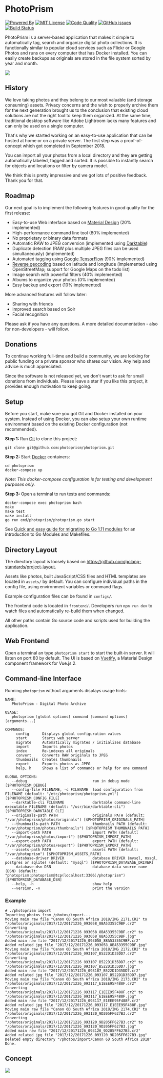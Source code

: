 PhotoPrism
==========

[![Powered By](https://img.shields.io/badge/powered%20by-Go,%20TensorFlow%20%26%20Vuetify-blue.svg)][powered by]
[![MIT License](https://img.shields.io/badge/license-MIT-blue.svg)][license]
[![Code Quality](https://goreportcard.com/badge/github.com/photoprism/photoprism)][code quality]
[![GitHub issues](https://img.shields.io/github/issues/photoprism/photoprism.svg)][issues]
[![Build Status](https://travis-ci.org/photoprism/photoprism.png?branch=master)][ci]

[powered by]: https://www.tensorflow.org/install/install_go
[license]: https://github.com/photoprism/photoprism/blob/master/LICENSE
[code quality]: https://goreportcard.com/report/github.com/photoprism/photoprism
[issues]: https://github.com/photoprism/photoprism/issues
[ci]: https://travis-ci.org/photoprism/photoprism

PhotoPrism is a server-based application that makes it simple to automatically tag, search and organize digital photo collections.
It is functionally similar to popular cloud services such as Flickr or Google Photos and runs on every computer that has Docker installed.
You can easily create backups as originals are stored in the file system sorted by year and month.

![](assets/docs/img/screenshot-detailview.jpg)

History
-------

We love taking photos and they belong to our most valuable (and storage consuming) assets.
Privacy concerns and the wish to properly archive them for the next generation brought us
to the conclusion that existing cloud solutions are not the right tool to keep them
organized. At the same time, traditional desktop software like Adobe Lightroom lacks many
features and can only be used on a single computer.

That's why we started working on an easy-to-use application that can be
hosted at home or on a private server. The first step was a
proof-of-concept which got completed in September 2018.

You can import all your photos from a local directory and they are
getting automatically labeled, tagged and sorted. It is possible to
instantly search for objects and locations or filter by camera model.

We think this is pretty impressive and we got lots of positive feedback. Thank you for that.

Roadmap
-------

Our next goal is to implement the following features in good quality for the first release:

- Easy-to-use Web interface based on [Material Design](https://material.io/) (20% implemented)
- High-performance command line tool (80% implemented)
- No proprietary or binary data formats
- Automatic RAW to JPEG conversion (implemented using [Darktable](https://www.darktable.org/))
- Duplicate detection (RAW plus multiple JPEG files can be used simultaneously) (implemented)
- Automated tagging using [Google TensorFlow](https://www.tensorflow.org/install/install_go) (90% implemented)
- [Reverse geocoding](https://wiki.openstreetmap.org/wiki/Nominatim#Reverse_Geocoding) based on latitude and longitude (implemented using OpenStreetMap; support for Google Maps on the todo list)
- Image search with powerful filters (40% implemented)
- Albums to organize your photos (0% implemented)
- Easy backup and export (10% implemented)

More advanced features will follow later:
- Sharing with friends
- Improved search based on Solr
- Facial recognition

Please ask if you have any questions. A more detailed documentation - also for non-developers - will follow.

Donations
---------

To continue working full-time and build a community, we are looking for public funding or a private sponsor who shares our vision. Any help and advice is much appreciated.

Since the software is not released yet, we don't want to ask for small donations from individuals. Please leave a star if you like this project, it provides enough motivation to keep going.

Setup
-----

Before you start, make sure you got Git and Docker installed on your system.
Instead of using Docker, you can also setup your own runtime environment
based on the existing Docker configuration (not recommended).

**Step 1:** Run [Git](https://getcomposer.org/) to clone this project:

```
git clone git@github.com:photoprism/photoprism.git
```

**Step 2:** Start [Docker](https://www.docker.com/) containers:

```
cd photoprism
docker-compose up
```

*Note: This docker-compose configuration is for testing and development purposes only.*

**Step 3:** Open a terminal to run tests and commands:

```
docker-compose exec photoprism bash
make
make test
make install
go run cmd/photoprism/photoprism.go start
```

See [Quick and easy guide for migrating to Go 1.11 modules](https://blog.liquidbytes.net/2018/09/quick-and-easy-guide-for-migrating-to-go-1-11-modules/) for an introduction to Go Modules and Makefiles.

Directory Layout
----------------

The directory layout is loosely based on https://github.com/golang-standards/project-layout.

Assets like photos, built JavaScript/CSS files and HTML templates are located in `assets/` by default. You can configure individual paths in the config file, using environment variables or command flags.

Example configuration files can be found in `configs/`.

The frontend code is located in `frontend/`. Developers run `npm run dev` to watch files and automatically re-build them when changed.

All other paths contain Go source code and scripts used for building the application.

Web Frontend
------------
Open a terminal an type `photoprism start` to start the built-in server. It will listen on port 80 by default.
The UI is based on [Vuetify](https://vuetifyjs.com/en/), a Material Design component framework for Vue.js 2.

Command-line Interface
----------------------

Running `photoprism` without arguments displays usage hints:

```
NAME:
   PhotoPrism - Digital Photo Archive

USAGE:
   photoprism [global options] command [command options] [arguments...]

COMMANDS:
     config      Displays global configuration values
     start       Starts web server
     migrate     Automatically migrates / initializes database
     import      Imports photos
     index       Re-indexes all originals
     convert     Converts RAW originals to JPEG
     thumbnails  Creates thumbnails
     export      Exports photos as JPEG
     help, h     Shows a list of commands or help for one command

GLOBAL OPTIONS:
   --debug                              run in debug mode [$PHOTOPRISM_DEBUG]
   --config-file FILENAME, -c FILENAME  load configuration from FILENAME (default: "/etc/photoprism/photoprism.yml") [$PHOTOPRISM_CONFIG_FILE]
   --darktable-cli FILENAME             darktable command-line executable FILENAME (default: "/usr/bin/darktable-cli") [$PHOTOPRISM_DARKTABLE_CLI]
   --originals-path PATH                originals PATH (default: "/var/photoprism/photos/originals") [$PHOTOPRISM_ORIGINALS_PATH]
   --thumbnails-path PATH               thumbnails PATH (default: "/var/photoprism/photos/thumbnails") [$PHOTOPRISM_THUMBNAILS_PATH]
   --import-path PATH                   import PATH (default: "/var/photoprism/photos/import") [$PHOTOPRISM_IMPORT_PATH]
   --export-path PATH                   export PATH (default: "/var/photoprism/photos/export") [$PHOTOPRISM_EXPORT_PATH]
   --assets-path PATH                   assets PATH (default: "/var/photoprism") [$PHOTOPRISM_ASSETS_PATH]
   --database-driver DRIVER             database DRIVER (mysql, mssql, postgres or sqlite) (default: "mysql") [$PHOTOPRISM_DATABASE_DRIVER]
   --database-dsn DSN                   database data source name (DSN) (default: "photoprism:photoprism@tcp(localhost:3306)/photoprism") [$PHOTOPRISM_DATABASE_DSN]
   --help, -h                           show help
   --version, -v                        print the version
```

### Example

```
# ./photoprism import
Importing photos from /photos/import...
Moving main raw file "Canon 6D South Africa 2018/IMG_2171.CR2" to "/photos/originals/2017/12/20171226_093058_8BA53355C9BF.cr2"
Converting "/photos/originals/2017/12/20171226_093058_8BA53355C9BF.cr2" to "/photos/originals/2017/12/20171226_093058_8BA53355C9BF.jpg"
Added main raw file "2017/12/20171226_093058_8BA53355C9BF.cr2"
Added related jpg file "2017/12/20171226_093058_8BA53355C9BF.jpg"
Moving main raw file "Canon 6D South Africa 2018/IMG_2172.CR2" to "/photos/originals/2017/12/20171226_093107_B522D1D35DD7.cr2"
Converting "/photos/originals/2017/12/20171226_093107_B522D1D35DD7.cr2" to "/photos/originals/2017/12/20171226_093107_B522D1D35DD7.jpg"
Added main raw file "2017/12/20171226_093107_B522D1D35DD7.cr2"
Added related jpg file "2017/12/20171226_093107_B522D1D35DD7.jpg"
Moving main raw file "Canon 6D South Africa 2018/IMG_2173.CR2" to "/photos/originals/2017/12/20171226_093117_E1EEE95F488F.cr2"
Converting "/photos/originals/2017/12/20171226_093117_E1EEE95F488F.cr2" to "/photos/originals/2017/12/20171226_093117_E1EEE95F488F.jpg"
Added main raw file "2017/12/20171226_093117_E1EEE95F488F.cr2"
Added related jpg file "2017/12/20171226_093117_E1EEE95F488F.jpg"
Moving main raw file "Canon 6D South Africa 2018/IMG_2174.CR2" to "/photos/originals/2017/12/20171226_093120_9D205FF627B3.cr2"
Converting "/photos/originals/2017/12/20171226_093120_9D205FF627B3.cr2" to "/photos/originals/2017/12/20171226_093120_9D205FF627B3.jpg"
Added main raw file "2017/12/20171226_093120_9D205FF627B3.cr2"
Added related jpg file "2017/12/20171226_093120_9D205FF627B3.jpg"
Deleted empty directory "/photos/import/Canon 6D South Africa 2018"
Done.
```

Concept
-------

![](assets/docs/img/concept.jpg)
